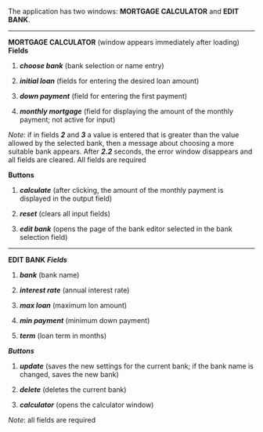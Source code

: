 The application has two windows: __MORTGAGE CALCULATOR__ and __EDIT BANK__.

---

__MORTGAGE CALCULATOR__ (window appears immediately after loading)
__Fields__
1) ___choose bank___ 
(bank selection or name entry)

2) ___initial loan___ 
(fields for entering the desired loan amount)

3) ___down payment___ 
(field for entering the first payment)

4) ___monthly mortgage___ 
(field for displaying the amount of the monthly payment; not active for input)

_Note_:
if in fields ___2___ and ___3___ a value is entered that is greater than the value allowed by the selected bank, then a message about choosing a more suitable bank appears. After ___2.2___ seconds, the error window disappears and all fields are cleared.
All fields are required

__Buttons__
1) ___calculate___ 
(after clicking, the amount of the monthly payment is displayed in the output field)

2) ___reset___ 
(clears all input fields)

3) ___edit bank___ 
(opens the page of the bank editor selected in the bank selection field)

---

__EDIT BANK__
___Fields___
1) ___bank___ 
(bank name)

2) ___interest rate___ 
(annual interest rate)

3) ___max loan___
 (maximum lon amount)

4) ___min payment___ 
(minimum down payment)

5) ___term___ 
(loan term in months)

___Buttons___
1) ___update___ 
(saves the new settings for the current bank; if the bank name is changed, saves the new bank)

2) ___delete___ 
(deletes the current bank)

3) ___calculator___ 
(opens the calculator window)

_Note_: all fields are required
